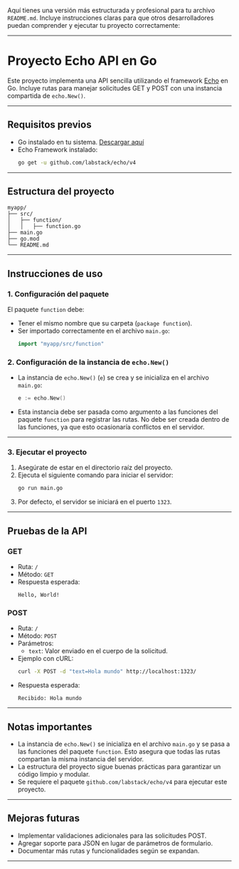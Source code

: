 Aquí tienes una versión más estructurada y profesional para tu archivo `README.md`. Incluye instrucciones claras para que otros desarrolladores puedan comprender y ejecutar tu proyecto correctamente:

---

# Proyecto Echo API en Go

Este proyecto implementa una API sencilla utilizando el framework [Echo](https://echo.labstack.com/) en Go. Incluye rutas para manejar solicitudes GET y POST con una instancia compartida de `echo.New()`.

---

## **Requisitos previos**
- Go instalado en tu sistema. [Descargar aquí](https://go.dev/dl/)
- Echo Framework instalado:
  ```bash
  go get -u github.com/labstack/echo/v4
  ```

---

## **Estructura del proyecto**
```
myapp/
├── src/
│   ├── function/
│   │   ├── function.go
├── main.go
├── go.mod
└── README.md
```

---

## **Instrucciones de uso**

### 1. **Configuración del paquete**
El paquete `function` debe:
- Tener el mismo nombre que su carpeta (`package function`).
- Ser importado correctamente en el archivo `main.go`:
  ```go
  import "myapp/src/function"
  ```

### 2. **Configuración de la instancia de `echo.New()`**
- La instancia de `echo.New()` (`e`) se crea y se inicializa en el archivo `main.go`:
  ```go
  e := echo.New()
  ```
- Esta instancia debe ser pasada como argumento a las funciones del paquete `function` para registrar las rutas. No debe ser creada dentro de las funciones, ya que esto ocasionaría conflictos en el servidor.

---

### 3. **Ejecutar el proyecto**
1. Asegúrate de estar en el directorio raíz del proyecto.
2. Ejecuta el siguiente comando para iniciar el servidor:
   ```bash
   go run main.go
   ```
3. Por defecto, el servidor se iniciará en el puerto `1323`.

---

## **Pruebas de la API**

### **GET**
- Ruta: `/`
- Método: `GET`
- Respuesta esperada:
  ```
  Hello, World!
  ```

### **POST**
- Ruta: `/`
- Método: `POST`
- Parámetros:
  - `text`: Valor enviado en el cuerpo de la solicitud.
- Ejemplo con cURL:
  ```bash
  curl -X POST -d "text=Hola mundo" http://localhost:1323/
  ```
- Respuesta esperada:
  ```
  Recibido: Hola mundo
  ```

---

## **Notas importantes**
- La instancia de `echo.New()` se inicializa en el archivo `main.go` y se pasa a las funciones del paquete `function`. Esto asegura que todas las rutas compartan la misma instancia del servidor.
- La estructura del proyecto sigue buenas prácticas para garantizar un código limpio y modular.
- Se requiere el paquete `github.com/labstack/echo/v4` para ejecutar este proyecto.

---

## **Mejoras futuras**
- Implementar validaciones adicionales para las solicitudes POST.
- Agregar soporte para JSON en lugar de parámetros de formulario.
- Documentar más rutas y funcionalidades según se expandan.

---
